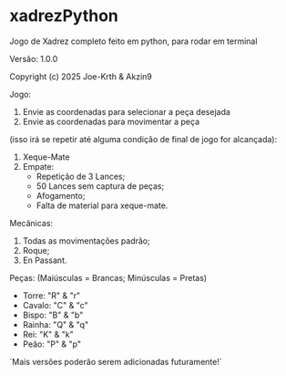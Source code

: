# xadrezPython
Jogo de Xadrez completo feito em python, para rodar em terminal

Versão: 1.0.0

Copyright (c) 2025 Joe-Krth & Akzin9

Jogo:
1. Envie as coordenadas para selecionar a peça desejada
2. Envie as coordenadas para movimentar a peça

(isso irá se repetir até alguma condição de final de jogo for alcançada):
   1. Xeque-Mate
   2. Empate:
      - Repetição de 3 Lances;
      - 50 Lances sem captura de peças;
      - Afogamento;
      - Falta de material para xeque-mate.

Mecânicas:
1. Todas as movimentações padrão;
2. Roque;
3. En Passant.

Peças: (Maiúsculas = Brancas; Minúsculas = Pretas)
- Torre: "R" & "r"
- Cavalo: "C" & "c"
- Bispo: "B" & "b"
- Rainha: "Q" & "q"
- Rei: "K" & "k"
- Peão: "P" & "p"

´Mais versões poderão serem adicionadas futuramente!´
